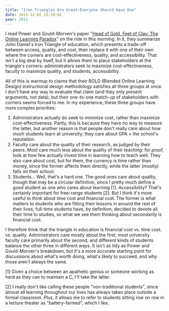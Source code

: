 ```yaml
---
title: "Iron Triangles Are Great—Everyone Should Have One"
date: 2011-12-02 15:19:02
year: 2011
---
```

I read Power and Gould-Morven's paper "<a href="http://www.irrodl.org/index.php/irrodl/article/view/916">Head of Gold, Feet of Clay: The Online Learning Paradox</a>" on the ride in this morning. In it, they summarize John Daniel's Iron Triangle of education, which presents a trade-off between access, quality, and cost, then replace it with one of their own where the corners are cost-effectiveness, quality, and accessibility. That isn't a big deal by itself, but it allows them to place stakeholders at the triangle's corners: administrators seek to maximize cost-effectiveness, faculty to maximize quality, and students, accessibility.

All of this is warmup to claims that their BOLD (Blended Online Learning Design) instructional design methodology satisfies all three groups at once. I don't have any way to evaluate that claim (and they only present arguments, not data), but their one-to-one match-up of stakeholders with corners seems forced to me. In my experience, these three groups have more complex priorities:
<ol>
	<li>Administrators actually do seek to minimize cost, rather than maximize cost-effectiveness. Partly, this is because they have no way to measure the latter, but another reason is that people don't really care about how much students learn at university; they care about GPA × the school's reputation.</li>
	<li>Faculty care about the quality of their research, as judged by their peers. Most care much less about the quality of their teaching: for proof, look at how few actually invest time in learning how to teach well. They also care about cost, but for them, the currency is time rather than money, since the former affects them directly, while the latter (mostly) falls on their school.</li>
	<li>Students... Well, that's a hard one. The good ones care about quality, though that may be a circular definition, since I pretty much define a good student as one who cares about learning [1]. Accessibility? That's certainly important for free-range students [2]. But I think it's more useful to think about time cost and financial cost. The former is what matters to students who are fitting their lessons in around the rest of their lives; full-time students have, by definition, decided to devote all their time to studies, so what we see them thinking about secondarily is financial cost.</li>
</ol>
I therefore think that the triangle in education is financial cost vs. time cost. vs. quality. Administrators care mostly about the first; most university faculty care primarily about the second; and different kinds of students balance the other three in different ways. It isn't as tidy as Power and Gould-Morven's breakdown, but it's a more accurate starting point for discussions about what's worth doing, what's likely to succeed, and why those aren't always the same.

[1] Given a choice between an apathetic genius or someone working as hard as they can to maintain a C, I'll take the latter.

[2] I really don't like calling these people "non-traditional students", since almost all learning throughout our lives has always taken place outside a formal classroom. Plus, it allows me to refer to students sitting row on row in a lecture theater as "battery-farmed", which I like.
